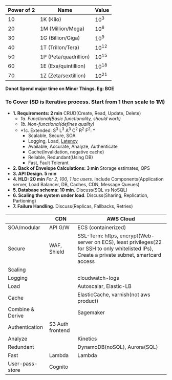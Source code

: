 |Power of 2|Name|Value|
|---|---|---|
|10|1K (Kilo)|10<sup>3</sup>|
|20|1M (Million/Mega)|10<sup>6</sup>|
|30|1G (Billion/Giga)|10<sup>9</sup>|
|40|1T (Trillon/Tera)|10<sup>12</sup>|
|50|1P (Peta/quadrillion)|10<sup>15</sup>|
|60|1E (Exa/quintillion)|10<sup>18</sup>|
|70|1Z (Zeta/sextillion)|10<sup>21</sup>|

**Donot Spend major time on Minor Things. Eg: BOE**

### To Cover (SD is Iterative process. Start from 1 then scale to 1M)
- **1. Requirements: 2 min** CRUD(Create, Read, Update, Delete)
  - *1a. Functional(Basic functionality, should work)*
  - *1b. Non-functional(defines quality)*
  - *1c. Extended:  S<sup>3</sup> L<sup>3</sup> A<sup>3</sup> C<sup>2</sup> R<sup>2</sup> F<sup>2</sup>: *   
    - Scalable, Secure, SOA
    - Logging, Load, [Latency](Terms)
    - Available, Accurate, Analyze, Authenticate
    - Cache(Invalidation, negative cache)
    - Reliable, Redundant(Using DB)
    - Fast, Fault Tolerant
- **2. Back of Envelope Calculations: 3 min** Storage estimates, QPS
- **3. API Design. 5 min**
- **4. HLD: 20 min** _For 2, 100, 1 lac users_. Include Components(Application server, Load Balancer, DB, Caches, CDN, Message Queues)
- **5. Database schema: 10 min**. Discuss(SQL vs NoSQL)
- **6. Scaling the system under load**. Discuss(Sharing, Replication, Partioning)
- **7. Failure Handling**. Discuss(Replicas, Fallbacks, Retries)
  
| | CDN | AWS Cloud |
| --- | --- | --- |
| SOA/modular | API G/W | ECS (containerized) |
| Secure | WAF, Shield | SSL-Term: https, encrypt(Web-server on ECS), least privileges(22 for SSH to only whitelisted IPs), Create a private subnet, smartcard access |
| Scaling | | |
| Logging | | cloudwatch-logs |
| Load | | Autoscalar, Elastic-LB |
| Cache | | ElasticCache, varnish(not aws product) |
| Combine & Derive | | Sagemaker |
| Authentication | S3 Auth frontend  | |
| Analyze | | Kinetics |
| Redundant | | DynamoDB(noSQL), Aurora(SQL) |
| Fast | Lambda | Lambda |
| User-pass-store | Cognito | |      
